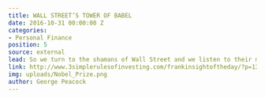 ```yaml
---
title: WALL STREET’S TOWER OF BABEL
date: 2016-10-31 00:00:00 Z
categories:
- Personal Finance
position: 5
source: external
lead: So we turn to the shamans of Wall Street and we listen to their magical incantations.
link: http://www.3simplerulesofinvesting.com/frankinsightoftheday/?p=1323
img: uploads/Nobel_Prize.png
author: George Peacock
---
```


